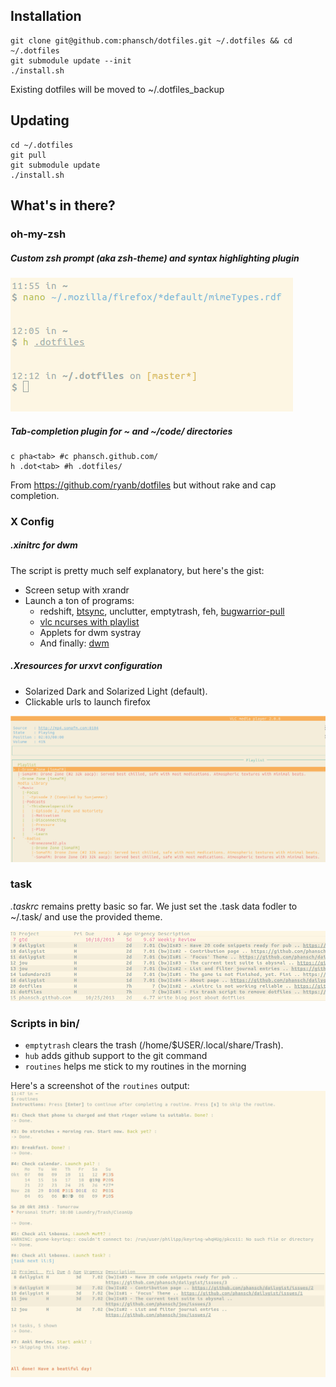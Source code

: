 ## Installation

    git clone git@github.com:phansch/dotfiles.git ~/.dotfiles && cd ~/.dotfiles
    git submodule update --init
    ./install.sh

Existing dotfiles will be moved to ~/.dotfiles_backup

## Updating

    cd ~/.dotfiles
    git pull
    git submodule update
    ./install.sh

## What's in there?
### oh-my-zsh

##### Custom zsh prompt (aka zsh-theme) and syntax highlighting plugin

![zsh prompt](screenshots/screen-zsh1.png)

##### Tab-completion plugin for ~ and ~/code/ directories
    c pha<tab> #c phansch.github.com/
    h .dot<tab> #h .dotfiles/

From https://github.com/ryanb/dotfiles but without rake and cap completion.
### X Config

##### .xinitrc for dwm
The script is pretty much self explanatory, but here's the gist:

 * Screen setup with xrandr
 * Launch a ton of programs:
   * redshift, [btsync](http://labs.bittorrent.com/experiments/sync.html), unclutter, emptytrash, feh, [bugwarrior-pull](https://github.com/ralphbean/bugwarrior)
   * [vlc ncurses with playlist](http://www.videolan.org/doc/play-howto/en/ch04.html#id590986)
   * Applets for dwm systray
   * And finally: [dwm](http://dwm.suckless.org/)

##### .Xresources for urxvt configuration
 * Solarized Dark and Solarized Light (default).
 * Clickable urls to launch firefox

![vlc ncurses](screenshots/screen-vlc.png)

### task
*.taskrc* remains pretty basic so far. We just set the .task data fodler to ~/.task/ and use the provided theme.

![task shell](screenshots/screen-task.png)

### Scripts in bin/
 
  * `emptytrash` clears the trash (/home/$USER/.local/share/Trash). 
  * `hub` adds github support to the git command
  * `routines` helps me stick to my routines in the morning

Here's a screenshot of the `routines` output:
![routines](screenshots/routines.png)
